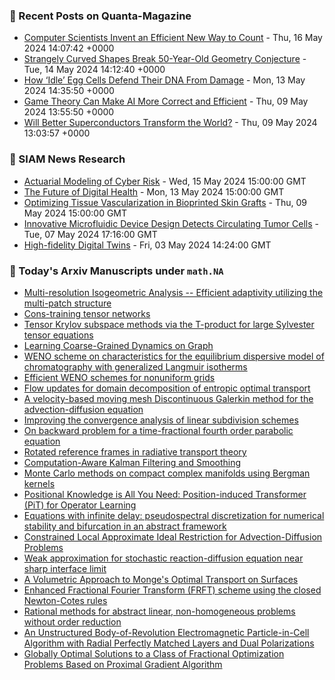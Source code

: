 ### 📝 Recent Posts on Quanta-Magazine
<!-- quanta starts -->
* <a href="https://www.quantamagazine.org/computer-scientists-invent-an-efficient-new-way-to-count-20240516/">Computer Scientists Invent an Efficient New Way to Count</a> - Thu, 16 May 2024 14:07:42 +0000
* <a href="https://www.quantamagazine.org/strangely-curved-shapes-break-50-year-old-geometry-conjecture-20240514/">Strangely Curved Shapes Break 50-Year-Old Geometry Conjecture</a> - Tue, 14 May 2024 14:12:40 +0000
* <a href="https://www.quantamagazine.org/how-idle-egg-cells-defend-their-dna-from-damage-20240513/">How ‘Idle’ Egg Cells Defend Their DNA From Damage</a> - Mon, 13 May 2024 14:35:50 +0000
* <a href="https://www.quantamagazine.org/game-theory-can-make-ai-more-correct-and-efficient-20240509/">Game Theory Can Make AI More Correct and Efficient</a> - Thu, 09 May 2024 13:55:50 +0000
* <a href="https://www.quantamagazine.org/will-better-superconductors-transform-the-world-20240509/">Will Better Superconductors Transform the World?</a> - Thu, 09 May 2024 13:03:57 +0000
<!-- quanta ends -->

### 📝 SIAM News Research
<!-- siam-news starts -->
* <a href="https://sinews.siam.org/Details-Page/actuarial-modeling-of-cyber-risk">Actuarial Modeling of Cyber Risk</a> - Wed, 15 May 2024 15:00:00 GMT
* <a href="https://sinews.siam.org/Details-Page/the-future-of-digital-health">The Future of Digital Health</a> - Mon, 13 May 2024 15:00:00 GMT
* <a href="https://sinews.siam.org/Details-Page/optimizing-tissue-vascularization-in-bioprinted-skin-grafts">Optimizing Tissue Vascularization in Bioprinted Skin Grafts</a> - Thu, 09 May 2024 15:00:00 GMT
* <a href="https://sinews.siam.org/Details-Page/innovative-microfluidic-device-design-detects-circulating-tumor-cells">Innovative Microfluidic Device Design Detects Circulating Tumor Cells</a> - Tue, 07 May 2024 17:16:00 GMT
* <a href="https://sinews.siam.org/Details-Page/high-fidelity-digital-twins">High-fidelity Digital Twins</a> - Fri, 03 May 2024 14:24:00 GMT
<!-- siam-news ends -->

### 📝 Today's Arxiv Manuscripts under ``math.NA``
<!-- arxiv-math-na starts -->
* <a href="https://arxiv.org/abs/2405.08904">Multi-resolution Isogeometric Analysis -- Efficient adaptivity utilizing the multi-patch structure</a>
* <a href="https://arxiv.org/abs/2405.09005">Cons-training tensor networks</a>
* <a href="https://arxiv.org/abs/2405.09233">Tensor Krylov subspace methods via the T-product for large Sylvester tensor equations</a>
* <a href="https://arxiv.org/abs/2405.09324">Learning Coarse-Grained Dynamics on Graph</a>
* <a href="https://arxiv.org/abs/2405.09328">WENO scheme on characteristics for the equilibrium dispersive model of chromatography with generalized Langmuir isotherms</a>
* <a href="https://arxiv.org/abs/2405.09367">Efficient WENO schemes for nonuniform grids</a>
* <a href="https://arxiv.org/abs/2405.09400">Flow updates for domain decomposition of entropic optimal transport</a>
* <a href="https://arxiv.org/abs/2405.09408">A velocity-based moving mesh Discontinuous Galerkin method for the advection-diffusion equation</a>
* <a href="https://arxiv.org/abs/2405.09414">Improving the convergence analysis of linear subdivision schemes</a>
* <a href="https://arxiv.org/abs/2405.09424">On backward problem for a time-fractional fourth order parabolic equation</a>
* <a href="https://arxiv.org/abs/2405.09447">Rotated reference frames in radiative transport theory</a>
* <a href="https://arxiv.org/abs/2405.08971">Computation-Aware Kalman Filtering and Smoothing</a>
* <a href="https://arxiv.org/abs/2405.09203">Monte Carlo methods on compact complex manifolds using Bergman kernels</a>
* <a href="https://arxiv.org/abs/2405.09285">Positional Knowledge is All You Need: Position-induced Transformer (PiT) for Operator Learning</a>
* <a href="https://arxiv.org/abs/2306.13351">Equations with infinite delay: pseudospectral discretization for numerical stability and bifurcation in an abstract framework</a>
* <a href="https://arxiv.org/abs/2307.00229">Constrained Local Approximate Ideal Restriction for Advection-Diffusion Problems</a>
* <a href="https://arxiv.org/abs/2307.08241">Weak approximation for stochastic reaction-diffusion equation near sharp interface limit</a>
* <a href="https://arxiv.org/abs/2310.01745">A Volumetric Approach to Monge's Optimal Transport on Surfaces</a>
* <a href="https://arxiv.org/abs/2311.16379">Enhanced Fractional Fourier Transform (FRFT) scheme using the closed Newton-Cotes rules</a>
* <a href="https://arxiv.org/abs/2405.04195">Rational methods for abstract linear, non-homogeneous problems without order reduction</a>
* <a href="https://arxiv.org/abs/2405.07396">An Unstructured Body-of-Revolution Electromagnetic Particle-in-Cell Algorithm with Radial Perfectly Matched Layers and Dual Polarizations</a>
* <a href="https://arxiv.org/abs/2306.11286">Globally Optimal Solutions to a Class of Fractional Optimization Problems Based on Proximal Gradient Algorithm</a>
<!-- arxiv-math-na ends -->
